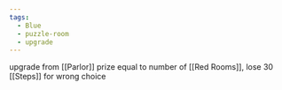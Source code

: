 ```yaml
---
tags:
  - Blue
  - puzzle-room
  - upgrade
---
```

upgrade from [[Parlor]]
prize equal to number of [[Red Rooms]], lose 30 [[Steps]] for wrong choice